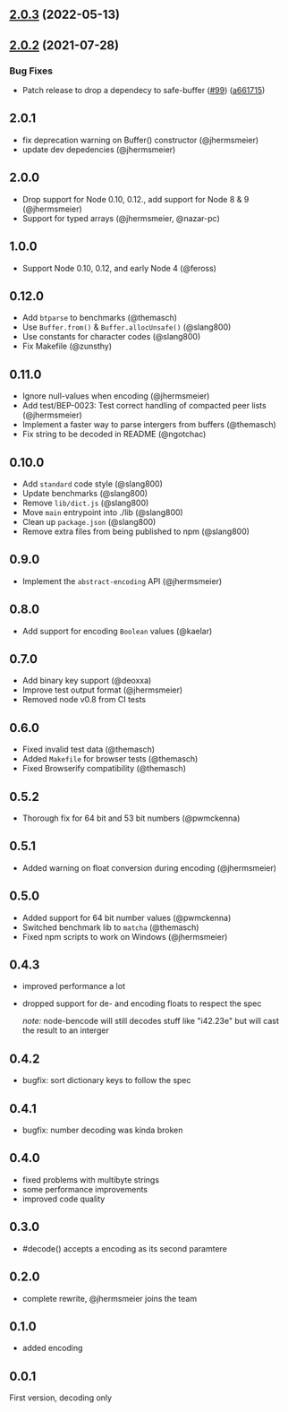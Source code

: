## [2.0.3](https://github.com/themasch/node-bencode/compare/v2.0.2...v2.0.3) (2022-05-13)

## [2.0.2](https://github.com/themasch/node-bencode/compare/v2.0.1...v2.0.2) (2021-07-28)


### Bug Fixes

* Patch release to drop a dependecy to safe-buffer ([#99](https://github.com/themasch/node-bencode/issues/99)) ([a661715](https://github.com/themasch/node-bencode/commit/a6617150c53c3c00d0cd12c685c5f2ee47db30c0))

## 2.0.1

- fix deprecation warning on Buffer() constructor (@jhermsmeier)
- update dev depedencies (@jhermsmeier)

## 2.0.0

- Drop support for Node 0.10, 0.12., add support for Node 8 & 9  (@jhermsmeier)
- Support for typed arrays (@jhermsmeier, @nazar-pc)

## 1.0.0

- Support Node 0.10, 0.12, and early Node 4 (@feross)

## 0.12.0

- Add `btparse` to benchmarks (@themasch)
- Use `Buffer.from()` & `Buffer.allocUnsafe()` (@slang800)
- Use constants for character codes (@slang800)
- Fix Makefile (@zunsthy)

## 0.11.0

- Ignore null-values when encoding (@jhermsmeier)
- Add test/BEP-0023: Test correct handling of compacted peer lists (@jhermsmeier)
- Implement a faster way to parse intergers from buffers (@themasch)
- Fix string to be decoded in README (@ngotchac)

## 0.10.0

- Add `standard` code style (@slang800)
- Update benchmarks (@slang800)
- Remove `lib/dict.js` (@slang800)
- Move `main` entrypoint into ./lib (@slang800)
- Clean up `package.json` (@slang800)
- Remove extra files from being published to npm (@slang800)

## 0.9.0

- Implement the `abstract-encoding` API (@jhermsmeier)

## 0.8.0

- Add support for encoding `Boolean` values (@kaelar)

## 0.7.0

- Add binary key support (@deoxxa)
- Improve test output format (@jhermsmeier)
- Removed node v0.8 from CI tests

## 0.6.0

- Fixed invalid test data (@themasch)
- Added `Makefile` for browser tests (@themasch)
- Fixed Browserify compatibility (@themasch)

## 0.5.2

- Thorough fix for 64 bit and 53 bit numbers (@pwmckenna)

## 0.5.1

- Added warning on float conversion during encoding (@jhermsmeier)

## 0.5.0

- Added support for 64 bit number values (@pwmckenna)
- Switched benchmark lib to `matcha` (@themasch)
- Fixed npm scripts to work on Windows (@jhermsmeier)

## 0.4.3
 * improved performance a lot
 * dropped support for de- and encoding floats to respect the spec

   *note:* node-bencode will still decodes stuff like "i42.23e" but will cast the
   result to an interger

## 0.4.2
 * bugfix: sort dictionary keys to follow the spec

## 0.4.1
 * bugfix: number decoding was kinda broken

## 0.4.0
 * fixed problems with multibyte strings
 * some performance improvements
 * improved code quality

## 0.3.0
 * #decode() accepts a encoding as its second paramtere

## 0.2.0
 * complete rewrite, @jhermsmeier joins the team

## 0.1.0
 * added encoding

## 0.0.1
First version, decoding only
